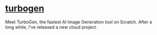 # [turbogen](https://scratch.mit.edu/projects/1166477703)

Meet TurboGen, the fastest AI Image Generation tool on Scratch. After a long while, I've released a new cloud project.
